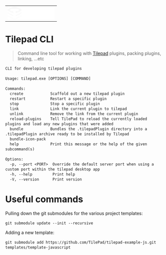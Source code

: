 <table>
<tr>
<td>
<img src="https://github.com/TilePad/tilepad-desktop/raw/main/assets/tilepad-logo.svg" width="150px">
</td>
</tr>
</table>

# Tilepad CLI

> Command line tool for working with [Tilepad](https://github.com/tilepad/tilepad-desktop) plugins, packing plugins, linking, ...etc

```
CLI for developing tilepad plugins

Usage: tilepad.exe [OPTIONS] [COMMAND]

Commands:
  create            Scaffold out a new tilepad plugin
  restart           Restart a specific plugin
  stop              Stop a specific plugin
  link              Link the current plugin to tilepad
  unlink            Remove the link from the current plugin
  reload-plugins    Tell TilePad to reload the currently loaded plugins and load any new plugins that were added
  bundle            Bundles the .tilepadPlugin directory into a .tilepadPlugin archive ready to be installed by Tilepad
  bundle-icon-pack
  help              Print this message or the help of the given subcommand(s)

Options:
  -p, --port <PORT>  Override the default server port when using a custom port within the tilepad desktop app
  -h, --help         Print help
  -V, --version      Print version
```



# Useful commands

Pulling down the git submodules for the various project templates:

```
git submodule update --init --recursive
```

Adding a new template:

```
git submodule add https://github.com/TilePad/tilepad-example-js.git templates/template-javascript
```